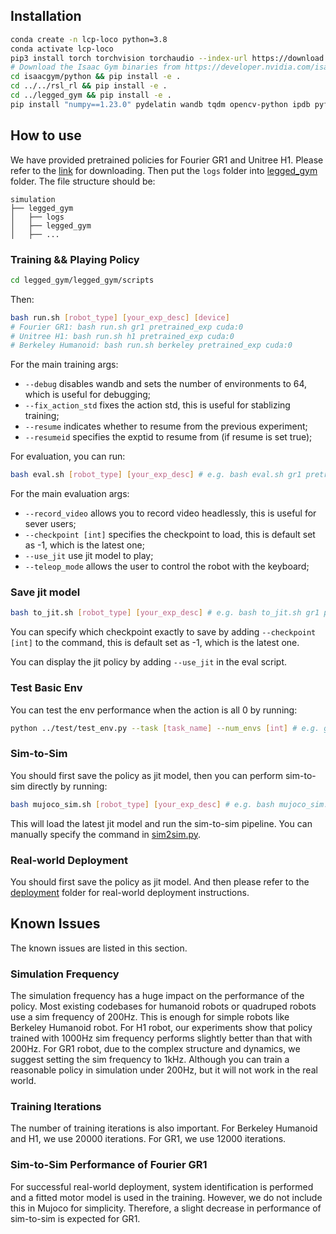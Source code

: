 ## Installation ##
```bash
conda create -n lcp-loco python=3.8
conda activate lcp-loco
pip3 install torch torchvision torchaudio --index-url https://download.pytorch.org/whl/cu118
# Download the Isaac Gym binaries from https://developer.nvidia.com/isaac-gym 
cd isaacgym/python && pip install -e .
cd ../../rsl_rl && pip install -e .
cd ../legged_gym && pip install -e .
pip install "numpy==1.23.0" pydelatin wandb tqdm opencv-python ipdb pyfqmr flask dill gdown hydra-core "imageio[ffmpeg]" mujoco mujoco-python-viewer
```

## How to use

We have provided pretrained policies for Fourier GR1 and Unitree H1. Please refer to the [link](https://drive.google.com/file/d/17pca2eyYbpB7lqu-CxZUvrAzuORrulkU/view?usp=sharing) for downloading. Then put the `logs` folder into [legged_gym](./legged_gym/) folder. The file structure should be:
```
simulation
├── legged_gym
│   ├── logs
│   ├── legged_gym
│   ├── ...
```


### Training && Playing Policy

``` bash
cd legged_gym/legged_gym/scripts
```

Then:
``` bash
bash run.sh [robot_type] [your_exp_desc] [device] 
# Fourier GR1: bash run.sh gr1 pretrained_exp cuda:0
# Unitree H1: bash run.sh h1 pretrained_exp cuda:0
# Berkeley Humanoid: bash run.sh berkeley pretrained_exp cuda:0
```

For the main training args:
+ `--debug` disables wandb and sets the number of environments to 64, which is useful for debugging;
+ `--fix_action_std` fixes the action std, this is useful for stablizing training;
+ `--resume` indicates whether to resume from the previous experiment;
+ `--resumeid` specifies the exptid to resume from (if resume is set true);

For evaluation, you can run:
``` bash
bash eval.sh [robot_type] [your_exp_desc] # e.g. bash eval.sh gr1 pretrained_exp
```

For the main evaluation args:
+ `--record_video` allows you to record video headlessly, this is useful for sever users;
+ `--checkpoint [int]` specifies the checkpoint to load, this is default set as -1, which is the latest one;
+ `--use_jit` use jit model to play;
+ `--teleop_mode` allows the user to control the robot with the keyboard;

### Save jit model

```bash
bash to_jit.sh [robot_type] [your_exp_desc] # e.g. bash to_jit.sh gr1 pretrained_exp
```

You can specify which checkpoint exactly to save by adding `--checkpoint [int]` to the command, this is default set as -1, which is the latest one.

You can display the jit policy by adding `--use_jit` in the eval script.

### Test Basic Env

You can test the env performance when the action is all 0 by running:
```bash
python ../test/test_env.py --task [task_name] --num_envs [int] # e.g. gr1_walk_phase, h1_walk_phase, berkeley_walk_phase
```

### Sim-to-Sim
You should first save the policy as jit model, then you can perform sim-to-sim directly by running:
```bash
bash mujoco_sim.sh [robot_type] [your_exp_desc] # e.g. bash mujoco_sim.sh gr1 aug31-test
```
This will load the latest jit model and run the sim-to-sim pipeline. You can manually specify the command in [sim2sim.py](./legged_gym/legged_gym/scripts/sim2sim.py).

### Real-world Deployment
You should first save the policy as jit model. And then please refer to the [deployment](./deployment/) folder for real-world deployment instructions.

## Known Issues
The known issues are listed in this section.

### Simulation Frequency
The simulation frequency has a huge impact on the performance of the policy. Most existing codebases for humanoid robots or quadruped robots use a sim frequency of 200Hz. This is enough for simple robots like Berkeley Humanoid robot. For H1 robot, our experiments show that policy trained with 1000Hz sim frequency performs slightly better than that with 200Hz. For GR1 robot, due to the complex structure and dynamics, we suggest setting the sim frequency to 1kHz. Although you can train a reasonable policy in simulation under 200Hz, but it will not work in the real world.

### Training Iterations
The number of training iterations is also important. For Berkeley Humanoid and H1, we use 20000 iterations. For GR1, we use 12000 iterations.

### Sim-to-Sim Performance of Fourier GR1
For successful real-world deployment, system identification is performed and a fitted motor model is used in the training. However, we do not include this in Mujoco for simplicity. Therefore, a slight decrease in performance of sim-to-sim is expected for GR1.
